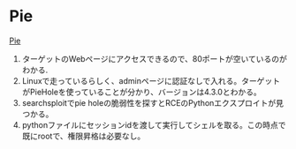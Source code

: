 # Pie
[Pie](https://www.youtube.com/watch?v=2u0PbBVFIPc&list=PLeSXUd883dhjhV4MokruWYQWnhxsCPyUY&index=31)

1. ターゲットのWebページにアクセスできるので、80ポートが空いているのがわかる.
2. Linuxで走っているらしく、adminページに認証なしで入れる。ターゲットがPieHoleを使っていることが分かり、バージョンは4.3.0とわかる。
3. searchsploitでpie holeの脆弱性を探すとRCEのPythonエクスプロイトが見つかる。
4. pythonファイルにセッションidを渡して実行してシェルを取る。この時点で既にrootで、権限昇格は必要なし。 